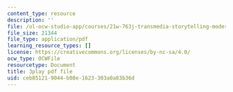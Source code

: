 ```yaml
---
content_type: resource
description: ''
file: /ol-ocw-studio-app/courses/21w-763j-transmedia-storytelling-modern-science-fiction-spring-2014/ceb851219044b08e1623303a0a83b36d_484766.pdf
file_size: 21344
file_type: application/pdf
learning_resource_types: []
license: https://creativecommons.org/licenses/by-nc-sa/4.0/
ocw_type: OCWFile
resourcetype: Document
title: 3play pdf file
uid: ceb85121-9044-b08e-1623-303a0a83b36d
---
```

